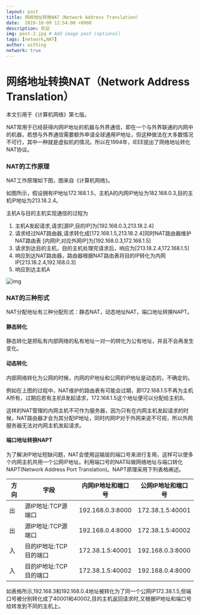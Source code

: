```yaml
---
layout: post
title: 网络地址转换NAT（Network Address Translation）
date:  2019-10-09 12:54:00 +0900
description: 欢迎
img: post-2.jpg # Add image post (optional)
tags: [network,NAT]
author: withing
network: true
---
```


# **网络地址转换NAT（Network Address Translation）**

本文引用于《计算机网络》第七版。

NAT常用于已经获得内网IP地址的机器与外界通信，即在一个与外界联通的内网中的机器，若想与外界通信需要额外申请全球通用IP地址，但这种做法在大多数情况不可行，其中一种就是虚拟机的情况。所以在1994年，IEEE提出了网络地址转化NAT协议。

### **NAT的工作原理**

NAT工作原理如下图，图来自《计算机网络》。

如图所示，假设拥有IP地址172.168.1.5，主机A的内网IP地址为182.168.0.3,目的主机IP地址为213.18.2.4。

主机A与目的主机实现通信的过程为

1. 主机A发起请求,请求[源IP,目的IP]为[192.168.0.3,213.18.2.4]
2. 请求经过NAT路由器,请求转化成[172.168.1.5,213.18.2.4]同时NAT路由器维护NAT路由表 [内网IP,对应外网IP]为[192.168.0.3,172.168.1.5]
3. 请求到达目的主机，目的主机处理完请求后，响应为[213.18.2.4,172.168.1.5]
4. 响应到达NAT路由器，路由器根据NAT路由表将目的IP转化为内网IP[213.18.2.4,192.168.0.3]
5. 响应到达主机A

![img]({{site.imagepath}}/NAT/1.png)

### **NAT的三种形式**

NAT分配地址有三种分配形式：静态NAT，动态地址NAT，端口地址转换NAPT。

#### **静态转化**

静态转化是把私有内部网络的私有地址一对一的转化为公有地址，并且不会再发生变化。

#### **动态转化**

内部网络转化为公网的时候，内网的IP地址和公网的IP地址是动态的，不确定的。

例如在上图的过程中，NAT维护的路由表有可能会过期，即172.168.1.5不再为主机A所有，过期后若有主机B发起请求，172.168.1.5这个地址便可以分配给主机B。

这样的NAT管理的内网主机不可作为服务器，因为只有在内网主机发起请求的时候，NAT路由器才会为其分配IP地址，同时内网IP对于外网来说不可视，所以外网服务器无法对内网主机发起请求。

#### **端口地址转换NAPT**

为了解决IP地址短缺问题，NAT会使用运输层的端口号来进行复用，这样可以使多个内网主机共用一个公网IP地址。利用端口号的NAT叫做网络地址与端口转化NAPT(Network Address Port Translation)。NAPT原理采用下列表格阐述。

| 方向 | 字段                   | 内网IP地址和端口号 | 公网IP地址和端口号 |
| ---- | ---------------------- | ------------------ | ------------------ |
| 出   | 源IP地址:TCP源端口     | 192.168.0.3:8000   | 172.38.1.5:40001   |
| 出   | 源IP地址:TCP源端口     | 192.168.0.4:8000   | 172.38.1.5:40002   |
| 入   | 目的IP地址:TCP目的端口 | 172.38.1.5:40001   | 192.168.0.3:8000   |
| 入   | 目的IP地址:TCP目的端口 | 172.38.1.5:40002   | 192.168.0.4:8000   |

如表格所示,192.168.3和192.168.0.4地址被转化为了同一个公网IP172.38.1.5,但端口号被分别转化成了40001和40002,目的主机返回请求时,又根据IP地址和端口号给转发到不同的主机上。